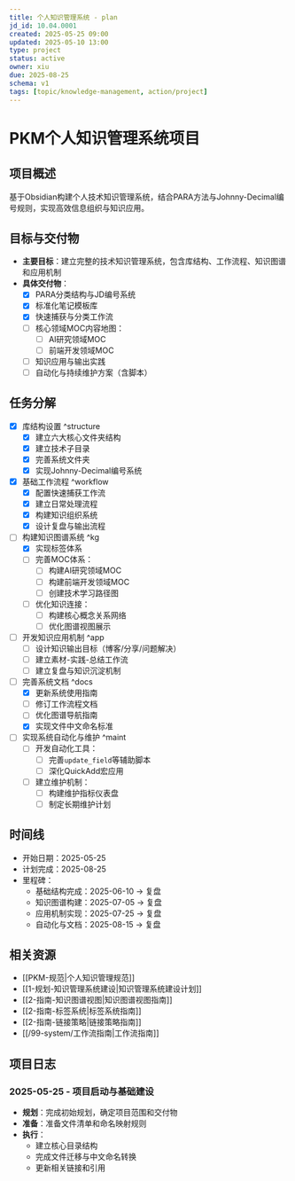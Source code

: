 ```yaml
---
title: 个人知识管理系统 - plan
jd_id: 10.04.0001
created: 2025-05-25 09:00
updated: 2025-05-10 13:00
type: project
status: active
owner: xiu
due: 2025-08-25
schema: v1
tags: [topic/knowledge-management, action/project]
---
```


# PKM个人知识管理系统项目

## 项目概述

基于Obsidian构建个人技术知识管理系统，结合PARA方法与Johnny-Decimal编号规则，实现高效信息组织与知识应用。

## 目标与交付物

- **主要目标**：建立完整的技术知识管理系统，包含库结构、工作流程、知识图谱和应用机制
- **具体交付物**：
  - [x] PARA分类结构与JD编号系统
  - [x] 标准化笔记模板库
  - [x] 快速捕获与分类工作流
  - [ ] 核心领域MOC内容地图：
    - [ ] AI研究领域MOC
    - [ ] 前端开发领域MOC
  - [ ] 知识应用与输出实践
  - [ ] 自动化与持续维护方案（含脚本）

## 任务分解

- [x] 库结构设置 ^structure
  - [x] 建立六大核心文件夹结构
  - [x] 建立技术子目录
  - [x] 完善系统文件夹
  - [x] 实现Johnny-Decimal编号系统
- [x] 基础工作流程 ^workflow
  - [x] 配置快速捕获工作流
  - [x] 建立日常处理流程
  - [x] 构建知识组织系统
  - [x] 设计复盘与输出流程
- [ ] 构建知识图谱系统 ^kg
  - [x] 实现标签体系
  - [ ] 完善MOC体系：
    - [ ] 构建AI研究领域MOC
    - [ ] 构建前端开发领域MOC
    - [ ] 创建技术学习路径图
  - [ ] 优化知识连接：
    - [ ] 构建核心概念关系网络
    - [ ] 优化图谱视图展示
- [ ] 开发知识应用机制 ^app
  - [ ] 设计知识输出目标（博客/分享/问题解决）
  - [ ] 建立素材-实践-总结工作流
  - [ ] 建立复盘与知识沉淀机制
- [ ] 完善系统文档 ^docs
  - [x] 更新系统使用指南
  - [ ] 修订工作流程文档
  - [ ] 优化图谱导航指南
  - [x] 实现文件中文命名标准
- [ ] 实现系统自动化与维护 ^maint
  - [ ] 开发自动化工具：
    - [ ] 完善`update_field`等辅助脚本
    - [ ] 深化QuickAdd宏应用
  - [ ] 建立维护机制：
    - [ ] 构建维护指标仪表盘
    - [ ] 制定长期维护计划

## 时间线

- 开始日期：2025-05-25
- 计划完成：2025-08-25
- 里程碑：
  - 基础结构完成：2025-06-10 → 复盘
  - 知识图谱构建：2025-07-05 → 复盘
  - 应用机制实现：2025-07-25 → 复盘
  - 自动化与文档：2025-08-15 → 复盘

## 相关资源

- [[PKM-规范|个人知识管理规范]]
- [[1-规划-知识管理系统建设|知识管理系统建设计划]]
- [[2-指南-知识图谱视图|知识图谱视图指南]]
- [[2-指南-标签系统|标签系统指南]]
- [[2-指南-链接策略|链接策略指南]]
- [[/99-system/工作流指南|工作流指南]]

## 项目日志

### 2025-05-25 - 项目启动与基础建设

- **规划**：完成初始规划，确定项目范围和交付物
- **准备**：准备文件清单和命名映射规则
- **执行**：
  - 建立核心目录结构
  - 完成文件迁移与中文命名转换
  - 更新相关链接和引用

 
